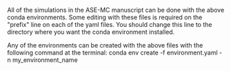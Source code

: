 All of the simulations in the ASE-MC manuscript can be done with the above conda environments.
Some editing with these files is required on the "prefix" line on each of the yaml files.
You should change this line to the directory where you want the conda environment installed.

Any of the environments can be created with the above files with the following command at the terminal:
conda env create -f environment.yaml -n my_environment_name
